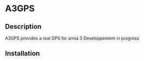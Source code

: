 # A3GPS

## Description

A3GPS provides a real GPS for arma 3
Developpement in progress

## Installation

